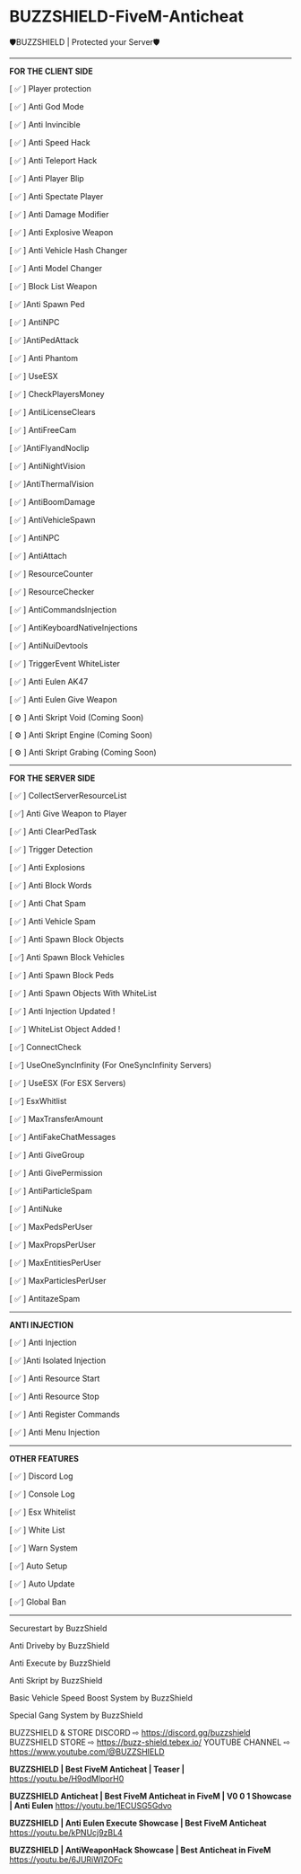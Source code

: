 # BUZZSHIELD-FiveM-Anticheat



:shield:BUZZSHIELD | Protected your Server:shield:

----------------------------------------------------------
**FOR THE CLIENT SIDE**

[ :white_check_mark: ] Player protection

[ :white_check_mark: ] Anti God Mode

[ :white_check_mark: ] Anti Invincible

[ :white_check_mark: ] Anti Speed Hack

[ :white_check_mark: ] Anti Teleport Hack

[ :white_check_mark: ] Anti Player Blip

[ :white_check_mark: ] Anti Spectate Player

[ :white_check_mark: ] Anti Damage Modifier

[ :white_check_mark: ] Anti Explosive Weapon

[ :white_check_mark: ] Anti Vehicle Hash Changer

[ :white_check_mark: ] Anti Model Changer

[ :white_check_mark: ] Block List Weapon

[ :white_check_mark: ]Anti Spawn Ped

[ :white_check_mark: ] AntiNPC

[ :white_check_mark: ]AntiPedAttack

[ :white_check_mark: ] Anti Phantom

[ :white_check_mark: ] UseESX

[ :white_check_mark: ] CheckPlayersMoney

[ :white_check_mark: ] AntiLicenseClears

[ :white_check_mark: ] AntiFreeCam

[ :white_check_mark: ]AntiFlyandNoclip

[ :white_check_mark: ] AntiNightVision

[ :white_check_mark: ]AntiThermalVision

[ :white_check_mark: ] AntiBoomDamage

[ :white_check_mark: ] AntiVehicleSpawn

[ :white_check_mark: ] AntiNPC

[ :white_check_mark: ] AntiAttach

[ :white_check_mark: ] ResourceCounter

[ :white_check_mark: ] ResourceChecker

[ :white_check_mark: ] AntiCommandsInjection

[ :white_check_mark: ] AntiKeyboardNativeInjections

[ :white_check_mark: ] AntiNuiDevtools

[ :white_check_mark: ] TriggerEvent WhiteLister

[ :white_check_mark: ] Anti Eulen AK47

[ :white_check_mark: ] Anti Eulen Give Weapon

[ :gear: ] Anti Skript Void (Coming Soon)

[ :gear: ] Anti Skript Engine (Coming Soon)

[ :gear: ] Anti Skript Grabing (Coming Soon)

----------------------------------------------------------
**FOR THE SERVER SIDE**

[ :white_check_mark: ] CollectServerResourceList

[ :white_check_mark:] Anti Give Weapon to Player

[ :white_check_mark: ] Anti ClearPedTask

[ :white_check_mark: ] Trigger Detection

[ :white_check_mark: ] Anti Explosions

[ :white_check_mark: ] Anti Block Words

[ :white_check_mark: ] Anti Chat Spam

[ :white_check_mark: ] Anti Vehicle Spam

[ :white_check_mark: ] Anti Spawn Block Objects

[ :white_check_mark:] Anti Spawn Block Vehicles

[ :white_check_mark: ] Anti Spawn Block Peds

[ :white_check_mark: ] Anti Spawn Objects With WhiteList

[ :white_check_mark: ] Anti Injection Updated !

[ :white_check_mark: ] WhiteList Object Added !

[ :white_check_mark:] ConnectCheck

[ :white_check_mark:] UseOneSyncInfinity (For OneSyncInfinity Servers)

[ :white_check_mark: ] UseESX (For ESX Servers)

[ :white_check_mark:] EsxWhitlist

[ :white_check_mark: ] MaxTransferAmount

[ :white_check_mark: ] AntiFakeChatMessages

[ :white_check_mark: ] Anti GiveGroup

[ :white_check_mark: ] Anti GivePermission

[ :white_check_mark: ] AntiParticleSpam

[ :white_check_mark: ] AntiNuke

[ :white_check_mark: ] MaxPedsPerUser

[ :white_check_mark: ] MaxPropsPerUser

[ :white_check_mark: ] MaxEntitiesPerUser

[ :white_check_mark: ] MaxParticlesPerUser

[ :white_check_mark: ] AntitazeSpam

----------------------------------------------------------
**ANTI INJECTION**

[ :white_check_mark: ] Anti Injection

[ :white_check_mark: ]Anti Isolated Injection

[ :white_check_mark: ] Anti Resource Start

[ :white_check_mark: ] Anti Resource Stop

[ :white_check_mark: ] Anti Register Commands

[ :white_check_mark: ] Anti Menu Injection

----------------------------------------------------------
**OTHER FEATURES**

[ :white_check_mark: ] Discord Log

[ :white_check_mark: ] Console Log

[ :white_check_mark: ] Esx Whitelist

[ :white_check_mark: ] White List

[ :white_check_mark: ] Warn System

[ :white_check_mark:] Auto Setup

[ :white_check_mark: ] Auto Update

[ :white_check_mark:] Global Ban

----------------------------------------------------------
 Securestart by BuzzShield

Anti Driveby by BuzzShield

Anti Execute by BuzzShield

Anti Skript by BuzzShield

Basic Vehicle Speed Boost System by BuzzShield

Special Gang System by BuzzShield

BUZZSHIELD & STORE DISCORD
⇨ https://discord.gg/buzzshield
BUZZSHIELD STORE
⇨ https://buzz-shield.tebex.io/
YOUTUBE CHANNEL
⇨ https://www.youtube.com/@BUZZSHIELD

**BUZZSHIELD | Best FiveM Anticheat | Teaser |**
https://youtu.be/H9odMlporH0

**BUZZSHIELD Anticheat | Best FiveM Anticheat in FiveM | V0 0 1 Showcase | Anti Eulen**
https://youtu.be/1ECUSG5Gdvo

**BUZZSHIELD | Anti Eulen Execute Showcase | Best FiveM Anticheat**
https://youtu.be/kPNUcj9zBL4

**BUZZSHIELD | AntiWeaponHack Showcase | Best Anticheat in FiveM**
https://youtu.be/6JURiWIZOFc

